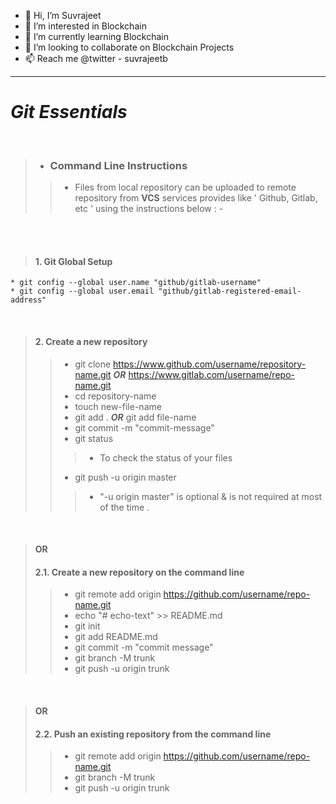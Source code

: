 * 👋 Hi, I’m Suvrajeet
* 👀 I’m interested in Blockchain
* 🌱 I’m currently learning Blockchain
* 💞️ I’m looking to collaborate on Blockchain Projects
* 📫 Reach me @twitter - suvrajeetb

-----------------------------------------------------------------------------------------------------------------------------------------------------------------------

# **_Git Essentials_**
<br>

>
> * ### **Command Line Instructions**
>> * Files from local repository can be uploaded to remote repository from **VCS** services provides like ' Github, Gitlab, etc ' using the instructions below : -

<br>
<br>

> #### 1. **Git Global Setup**
```
* git config --global user.name "github/gitlab-username"
* git config --global user.email "github/gitlab-registered-email-address"

```
<br>

> #### 2. **Create a new repository**
>> * git clone https://www.github.com/username/repository-name.git **_OR_** https://www.gitlab.com/username/repo-name.git
>> * cd repository-name
>> * touch new-file-name
>> * git add . **_OR_** git add file-name
>> * git commit -m "commit-message"
>> * git status
>> > * To check the status of your files
>> * git push -u origin master
>> > * "-u origin master" is optional & is not required at most of the time .

<br>

> #### **OR**
> #### 2.1. **Create a new repository on the command line**
>> * git remote add origin https://github.com/username/repo-name.git
>> * echo "# echo-text" >> README.md
>> * git init
>> * git add README.md
>> * git commit -m "commit message"
>> * git branch -M trunk
>> * git push -u origin trunk

<br>

> #### **OR**
> #### 2.2. **Push an existing repository from the command line**
>> * git remote add origin https://github.com/username/repo-name.git
>> * git branch -M trunk
>> * git push -u origin trunk
